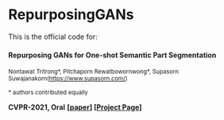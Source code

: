 # RepurposingGANs

This is the official code for:

#### Repurposing GANs for One-shot Semantic Part Segmentation

<sup>Nontawat Tritrong*, Pitchaporn Rewatbowornwong*, Supasorn Suwajanakorn(https://www.supasorn.com/)<sup>

<sup>\* authors contributed equally <sup>

**CVPR-2021, Oral** **[[paper](https://arxiv.org/pdf/2103.04379.pdf)] [[Project Page](https://repurposegans.github.io/)]**

